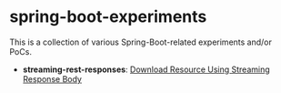 # spring-boot-experiments

This is a collection of various Spring-Boot-related experiments and/or PoCs.



- **streaming-rest-responses**: [Download Resource Using Streaming Response Body](https://github.com/excelsiorsoft/spring-boot-experiments/blob/master/streaming-rest-responses/)




